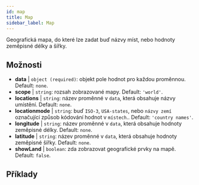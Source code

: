 ```yaml
---
id: map
title: Map
sidebar_label: Map
---
```


Geografická mapa, do které lze zadat buď názvy míst, nebo hodnoty zeměpisné délky a šířky.

## Možnosti

* __data__ | `object (required)`: objekt pole hodnot pro každou proměnnou. Default: `none`.
* __scope__ | `string`: rozsah zobrazované mapy. Default: `'world'`.
* __locations__ | `string`: název proměnné v `data`, která obsahuje názvy umístění. Default: `none`.
* __locationmode__ | `string`: buď `ISO-3`, `USA-states`, nebo `názvy zemí` označující způsob kódování hodnot v `místech`.. Default: `'country names'`.
* __longitude__ | `string`: název proměnné v `data`, která obsahuje hodnoty zeměpisné délky. Default: `none`.
* __latitude__ | `string`: název proměnné v `data`, která obsahuje hodnoty zeměpisné šířky. Default: `none`.
* __showLand__ | `boolean`: zda zobrazovat geografické prvky na mapě. Default: `false`.


## Příklady
